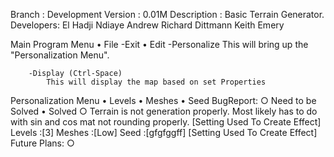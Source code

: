 Branch : Development
Version : 0.01M
Description : Basic Terrain Generator.
Developers:
	El Hadji Ndiaye
	Andrew Richard Dittmann
	Keith Emery

Main Program Menu
	• File
		-Exit
	• Edit
		-Personalize
			This will bring up the "Personalization Menu".
			
		-Display (Ctrl-Space)
			This will display the map based on set Properties
Personalization Menu
	• Levels
	• Meshes
	• Seed
BugReport:
○ Need to be Solved 
• Solved
	○ Terrain is not generation properly. 
	  Most likely has to do with sin and cos mat not rounding properly.
		[Setting Used To Create Effect]
			Levels :[3]
			Meshes :[Low]
			Seed   :[gfgfggff]
		[Setting Used To Create Effect]
Future Plans:
	○